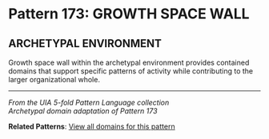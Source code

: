 # Pattern 173: GROWTH SPACE WALL

## ARCHETYPAL ENVIRONMENT

Growth space wall within the archetypal environment provides contained domains that support specific patterns of activity while contributing to the larger organizational whole.

---

*From the UIA 5-fold Pattern Language collection*  
*Archetypal domain adaptation of Pattern 173*

**Related Patterns**: [View all domains for this pattern](../../UIA/md/T173%20GROWTH%20SPACE%20WALL.md)
